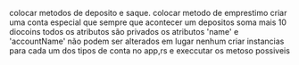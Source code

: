 colocar metodos de deposito e saque.
colocar metodo de emprestimo
criar uma conta especial que sempre que acontecer um depositos soma mais 10 diocoins
todos os atributos são privados
os atributos 'name' e 'accountName' não podem ser alterados em lugar nenhum
criar instancias para cada um dos tipos de conta no app,rs e execcutar os metoso possiveis